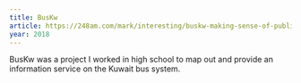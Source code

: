 ```yaml
---
title: BusKw
article: https://248am.com/mark/interesting/buskw-making-sense-of-public-transportation/
year: 2018
---
```


BusKw was a project I worked in high school to map out and provide an information service on the Kuwait bus system.
